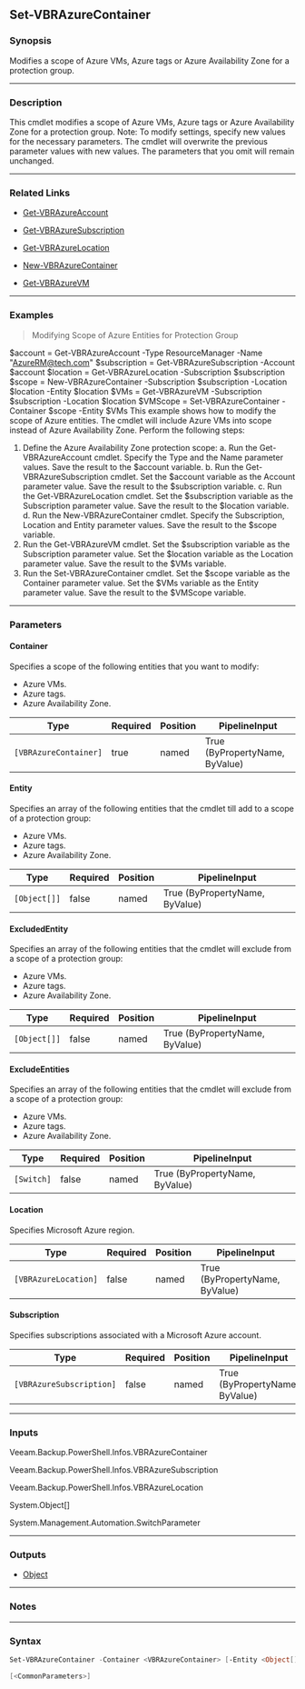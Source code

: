 Set-VBRAzureContainer
---------------------

### Synopsis
Modifies a scope of Azure VMs, Azure tags or Azure Availability Zone for a protection group.

---

### Description

This cmdlet modifies a scope of Azure VMs, Azure tags or Azure Availability Zone for a protection group.
Note: To modify settings, specify new values for the necessary parameters. The cmdlet will overwrite the previous parameter values with new values. The parameters that you omit will remain unchanged.

---

### Related Links
* [Get-VBRAzureAccount](Get-VBRAzureAccount)

* [Get-VBRAzureSubscription](Get-VBRAzureSubscription)

* [Get-VBRAzureLocation](Get-VBRAzureLocation)

* [New-VBRAzureContainer](New-VBRAzureContainer)

* [Get-VBRAzureVM](Get-VBRAzureVM)

---

### Examples
> Modifying Scope of Azure Entities for Protection Group

$account = Get-VBRAzureAccount -Type ResourceManager -Name "AzureRM@tech.com"
$subscription = Get-VBRAzureSubscription -Account $account
$location = Get-VBRAzureLocation -Subscription $subscription
$scope = New-VBRAzureContainer -Subscription $subscription -Location $location -Entity $location
$VMs = Get-VBRAzureVM -Subscription $subscription -Location $location
$VMScope = Set-VBRAzureContainer -Container $scope -Entity $VMs
This example shows how to modify the scope of Azure entities. The cmdlet will include Azure VMs into scope instead of Azure Availability Zone.
Perform the following steps:
1. Define the Azure Availability Zone protection scope:
a. Run the Get-VBRAzureAccount cmdlet. Specify the Type and the Name parameter values. Save the result to the $account variable.
b. Run the Get-VBRAzureSubscription cmdlet. Set the $account variable as the Account parameter value. Save the result to the $subscription variable.
c. Run the Get-VBRAzureLocation cmdlet. Set the $subscription variable as the Subscription parameter value. Save the result to the $location variable.
d. Run the New-VBRAzureContainer cmdlet. Specify the Subscription, Location and Entity parameter values. Save the result to the $scope variable.
2. Run the Get-VBRAzureVM cmdlet. Set the $subscription variable as the Subscription parameter value. Set the $location variable as the Location parameter value. Save the result to the $VMs variable.
3. Run the Set-VBRAzureContainer cmdlet. Set the $scope variable as the Container parameter value. Set the $VMs variable as the Entity parameter value. Save the result to the $VMScope variable.

---

### Parameters
#### **Container**
Specifies a scope of the following entities that you want to modify:
* Azure VMs.
* Azure tags.
* Azure Availability Zone.

|Type                 |Required|Position|PipelineInput                 |
|---------------------|--------|--------|------------------------------|
|`[VBRAzureContainer]`|true    |named   |True (ByPropertyName, ByValue)|

#### **Entity**
Specifies an array of the following entities that the cmdlet till add to a scope of a protection group:
* Azure VMs.
* Azure tags.
* Azure Availability Zone.

|Type        |Required|Position|PipelineInput                 |
|------------|--------|--------|------------------------------|
|`[Object[]]`|false   |named   |True (ByPropertyName, ByValue)|

#### **ExcludedEntity**
Specifies an array of the following entities that the cmdlet will exclude from a scope of a protection group:
* Azure VMs.
* Azure tags.
* Azure Availability Zone.

|Type        |Required|Position|PipelineInput                 |
|------------|--------|--------|------------------------------|
|`[Object[]]`|false   |named   |True (ByPropertyName, ByValue)|

#### **ExcludeEntities**
Specifies an array of the following entities that the cmdlet will exclude from a scope of a protection group:
* Azure VMs.
* Azure tags.
* Azure Availability Zone.

|Type      |Required|Position|PipelineInput                 |
|----------|--------|--------|------------------------------|
|`[Switch]`|false   |named   |True (ByPropertyName, ByValue)|

#### **Location**
Specifies Microsoft Azure region.

|Type                |Required|Position|PipelineInput                 |
|--------------------|--------|--------|------------------------------|
|`[VBRAzureLocation]`|false   |named   |True (ByPropertyName, ByValue)|

#### **Subscription**
Specifies subscriptions associated with a Microsoft Azure account.

|Type                    |Required|Position|PipelineInput                 |
|------------------------|--------|--------|------------------------------|
|`[VBRAzureSubscription]`|false   |named   |True (ByPropertyName, ByValue)|

---

### Inputs
Veeam.Backup.PowerShell.Infos.VBRAzureContainer

Veeam.Backup.PowerShell.Infos.VBRAzureSubscription

Veeam.Backup.PowerShell.Infos.VBRAzureLocation

System.Object[]

System.Management.Automation.SwitchParameter

---

### Outputs
* [Object](https://learn.microsoft.com/en-us/dotnet/api/System.Object)

---

### Notes

---

### Syntax
```PowerShell
Set-VBRAzureContainer -Container <VBRAzureContainer> [-Entity <Object[]>] [-ExcludedEntity <Object[]>] [-ExcludeEntities] [-Location <VBRAzureLocation>] [-Subscription <VBRAzureSubscription>] 
```
```PowerShell
[<CommonParameters>]
```
